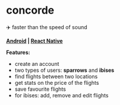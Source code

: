 # concorde
:airplane: faster than the speed of sound

**[Android](https://github.com/mirceadino/concorde-android) | [React Native](https://github.com/mirceadino/concorde-react-native)** 

**Features:**
- create an account
- two types of users: **sparrows** and **ibises** 
- find flights between two locations
- get stats on the price of the flights
- save favourite flights
- for ibises: add, remove and edit flights
